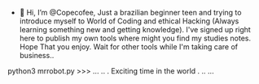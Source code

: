 - 👋 Hi, I’m @Copecofee, Just a brazilian beginner teen and trying to introduce myself to World of Coding and ethical Hacking (Always learning something new and getting knowledge). I've signed up right here to publish my own tools where might you find my studies notes. Hope That you enjoy.
Wait for other tools while I'm taking care of business..

python3 mrrobot.py >>>
...
..
.
Exciting time in the world
.
..
...

<!---
Copecofee/Copecofee is a ✨ special ✨ repository because its `README.md` (this file) appears on your GitHub profile.
You can click the Preview link to take a look at your changes.
--->
